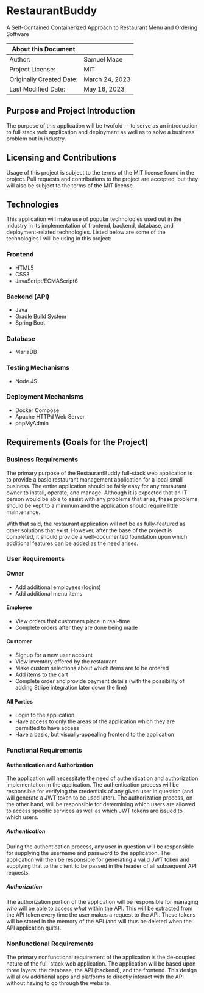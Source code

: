 # RestaurantBuddy

A Self-Contained Containerized Approach to Restaurant Menu and Ordering Software

| About this Document      |                |
|--------------------------|----------------|
| Author:                  | Samuel Mace    |
| Project License:         | MIT            |
| Originally Created Date: | March 24, 2023 |
| Last Modified Date:      | May 16, 2023   |

## Purpose and Project Introduction

The purpose of this application will be twofold -- to serve as an introduction to full stack web application and
deployment as well as to solve a business problem out in industry.

## Licensing and Contributions

Usage of this project is subject to the terms of the MIT license found in the project. Pull requests and contributions
to the project are accepted, but they will also be subject to the terms of the MIT license.

## Technologies

This application will make use of popular technologies used out in the industry in its implementation of frontend,
backend, database, and deployment-related technologies. Listed below are some of the technologies I will be using in
this project:

### Frontend

- HTML5
- CSS3
- JavaScript/ECMAScript6

### Backend (API)

- Java
- Gradle Build System
- Spring Boot

### Database

- MariaDB

### Testing Mechanisms

- Node.JS

### Deployment Mechanisms

- Docker Compose
- Apache HTTPd Web Server
- phpMyAdmin

## Requirements (Goals for the Project)

### Business Requirements

The primary purpose of the RestaurantBuddy full-stack web application is to provide a basic restaurant management
application for a local small business. The entire application should be fairly easy for any restaurant owner to
install, operate, and manage. Although it is expected that an IT person would be able to assist with any problems that
arise, these problems should be kept to a minimum and the application should require little maintenance.

With that said, the restaurant application will not be as fully-featured as other solutions that exist. However, after
the base of the project is completed, it should provide a well-documented foundation upon which additional features can
be added as the need arises.

### User Requirements

#### Owner

- Add additional employees (logins)
- Add additional menu items

#### Employee

- View orders that customers place in real-time
- Complete orders after they are done being made

#### Customer

- Signup for a new user account
- View inventory offered by the restaurant
- Make custom selections about which items are to be ordered
- Add items to the cart
- Complete order and provide payment details (with the possibility of adding Stripe integration later down the line)

#### All Parties

- Login to the application
- Have access to only the areas of the application which they are permitted to have access
- Have a basic, but visually-appealing frontend to the application

### Functional Requirements

#### Authentication and Authorization

The application will necessitate the need of authentication and authorization implementation in the application. The
authentication process will be responsible for verifying the credentials of any given user in question (and will
generate a JWT token to be used later). The authorization process, on the other hand, will be responsible for
determining which users are allowed to access specific services as well as which JWT tokens are issued to which users.

##### Authentication

During the authentication process, any user in question will be responsible for supplying the username and password to
the application. The application will then be responsible for generating a valid JWT token and supplying that to the
client to be passed in the header of all subsequent API requests.

##### Authorization

The authorization portion of the application will be responsible for managing _who_ will be able to access _what_ within
the API. This will be extracted from the API token every time the user makes a request to the API. These tokens will be
stored in the memory of the API (and will thus be deleted when the API application quits).

### Nonfunctional Requirements

The primary nonfunctional requirement of the application is the de-coupled nature of the full-stack web application. The
application will be based upon three layers: the database, the API (backend), and the frontend. This design will allow
additional apps and platforms to directly interact with the API without having to go through the website.
